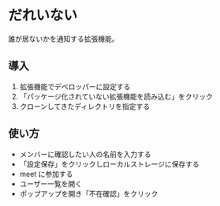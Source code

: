 # だれいない

誰が居ないかを通知する拡張機能。

## 導入

1. 拡張機能でデベロッパーに設定する
2. 「パッケージ化されていない拡張機能を読み込む」をクリック
3. クローンしてきたディレクトリを指定する

## 使い方

- メンバーに確認したい人の名前を入力する
- 「設定保存」をクリックしローカルストレージに保存する
- meet に参加する
- ユーザー一覧を開く
- ポップアップを開き「不在確認」をクリック

